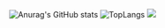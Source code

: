 ![Anurag's GitHub stats](https://github-readme-stats.vercel.app/api?username=lipedeoliveira&show_icons=true&theme=radical)
![TopLangs](https://github-readme-stats.vercel.app/api/top-langs/?username=lipedeoliveira&hide_progresstrue&theme=radical)
 <a href="mailto:felipe.vieira.7721@gmail.com">
<img src="https://img.shields.io/badge/Gmail-D14836?style=for-the-badge&logo=gmail&logoColor=white"/>
</a>
